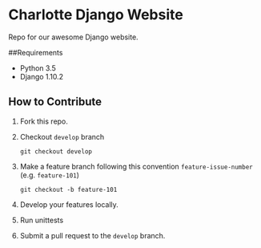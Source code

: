 # Charlotte Django Website
Repo for our awesome Django website.

##Requirements
- Python 3.5
- Django 1.10.2

## How to Contribute
1. Fork this repo.
2. Checkout `develop` branch
   ```
   git checkout develop
   ```

3. Make a feature branch following this convention `feature-issue-number` (e.g. `feature-101`)
   ```
   git checkout -b feature-101
   ```

4. Develop your features locally.
5. Run unittests
6. Submit a pull request to the `develop` branch.
